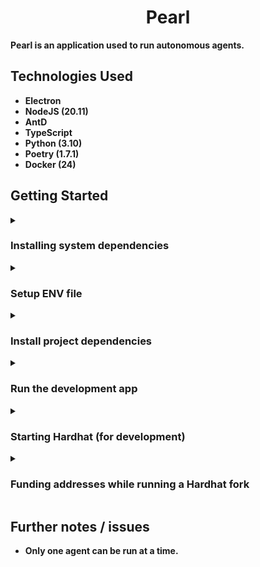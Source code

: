 <h1 align="center"> 
<b>Pearl<b>
</h1>

Pearl is an application used to run autonomous agents.

## Technologies Used
- Electron
- NodeJS (20.11)
- AntD
- TypeScript
- Python (3.10)
- Poetry (1.7.1)
- Docker (24)

## Getting Started

<details><summary><h3>Installing system dependencies</h3></summary>

The following installation scripts assume you have the following on each OS:
- Linux: a debian based operating system such as Ubuntu with `apt` to install packages.
- MacOS: [Homebrew](https://brew.sh/)
- ~~Windows: [Chocolatey](https://chocolatey.org/install)~~ (Coming soon...)

#### NodeJS via NVM

NodeJS is best installed and managed through NVM, which allows you to install and select the version of NodeJS you wish to use. For this project is the current LTS version 20.11.

##### Linux

```bash
sudo apt install curl 
curl https://raw.githubusercontent.com/creationix/nvm/master/install.sh | bash 
source ~/.bashrc
nvm install --lts
nvm use --lts
```

##### MacOS

```bash
brew install nvm
```

Set up NVM for console usage. Dependant on the shell, you should edit the config file to contain the following code.
If you're using Bash or Zsh, you might add them to your `~/.bash_profile`, `~/.bashrc`, or `~/.zshrc` file:

```bash
export NVM_DIR="$HOME/.nvm"
[ -s "$NVM_DIR/nvm.sh" ] && \. "$NVM_DIR/nvm.sh"  # This loads nvm
[ -s "$NVM_DIR/bash_completion" ] && \. "$NVM_DIR/bash_completion"  # This loads nvm bash_completion
```

Close and reopen Terminal, or run `source ~/.bash_profile`, `source ~/.zshrc`, or `source ~/.bashrc` to reload the shell configuration.

Verify your installation by running `nvm --version`. Then run:

```bash
nvm install --lts
nvm use --lts
```

#### Yarn

```bash
npm install --global yarn
```

#### Python
##### Linux
```bash
sudo apt install python3
```
##### MacOS
```
brew install python
```

#### PIPX
##### Linux
```bash
sudo apt install pipx
```
##### MacOS
```bash
brew install pipx
```

#### Poetry
```bash
pipx install poetry
```
If promoted to run `pipx ensurepath`, run this command.

#### Docker
##### Linux
You can change the `ubuntu.22.04~jammy` version to your OS in the following command:
```bash
VERSION_STRING=5:24.0.7-1~ubuntu.22.04~jammy
sudo apt-get install docker-ce=$VERSION_STRING docker-ce-cli=$VERSION_STRING containerd.io docker-buildx-plugin docker-compose-plugin
sudo usermod -aG docker $USER
```
If you are unsure of your current release version and codename to update the VERSION_STRING above, you can run:
```bash
lsb_release -a
```
##### MacOS

You must install Docker V24 manually, as brew does not allow for versioning with Docker.

- Docker Desktop version that supports Docker V24: [https://docs.docker.com/desktop/release-notes/#4261](https://docs.docker.com/desktop/release-notes/#4261)
- Guide to install: [https://docs.docker.com/desktop/install/mac-install/](https://docs.docker.com/desktop/install/mac-install/)

</details>

<details><summary><h3>Setup ENV file</h3></summary>

Create a `.env` file in the root directory, or rename `.env.example` to `.env`.

#### NODE_ENV
For development usage, set `NODE_ENV=development`.
For production usage, set `NODE_ENV=production`.

#### FORK_URL

**Required for forking Gnosis using a Hardhat node during development.**

You can get a Gnosis RPC from [Nodies](https://www.nodies.app/).

Then, set `FORK_URL=https://....` in your .env file.

Be sure to set an external RPC here.
</details>

<details><summary><h3>Install project dependencies</h3></summary>

This will install the required dependencies for the backend, frontend, and electron.

```bash
yarn install-deps
```
</details>

<details><summary><h3>Run the development app</h3></summary>

In the root directory, run:

```bash
yarn start
```

This will run Electron, which launches NextJS and the Backend as child processes.
</details>

<details><summary><h3>Starting Hardhat (for development)</h3></summary>

In the interest of not losing funds, we can run a Hardhat node that forks Gnosis -- provided the FORK_URL has been set to an external RPC in your .env file.

Run the following to start your Hardhat node:

```bash
npx hardhat node
```

**Once Hardhat is running, you can use `http://localhost:8545` during the agent spawning process as your RPC.**
</details>

<details><summary><h3>Funding addresses while running a Hardhat fork</h3></summary>
There are a number of scripts to fund addresses for testing:

- XDAI funding:
```
poetry run python scripts/fund.py 0xYOURADDRESS
```
- OLAS funding: `TBA`

</details>

## Further notes / issues

- Only one agent can be run at a time.
